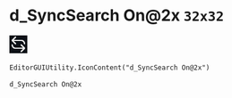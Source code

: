 # d_SyncSearch On@2x `32x32`
<img src="/img/d_SyncSearch%20On@2x.png" width=32 height=32>

``` CSharp
EditorGUIUtility.IconContent("d_SyncSearch On@2x")
```
```
d_SyncSearch On@2x
```
